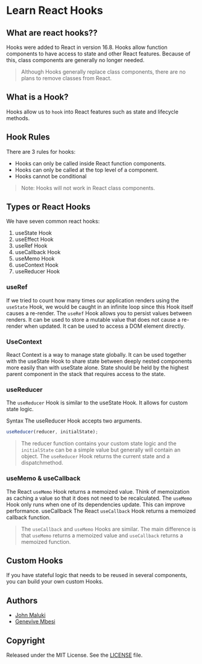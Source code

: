 # Learn React Hooks

## What are react hooks??

Hooks were added to React in version 16.8.
Hooks allow function components to have access to state and other React features. Because of this, class components are generally no longer needed.

> Although Hooks generally replace class components, there are no plans to remove classes from React.

## What is a Hook?

Hooks allow us to `hook` into React features such as state and lifecycle methods.

## Hook Rules

There are 3 rules for hooks:

- Hooks can only be called inside React function components.
- Hooks can only be called at the top level of a component.
- Hooks cannot be conditional

> Note: Hooks will not work in React class components.

## Types or React Hooks

We have seven common react hooks:

1. useState Hook
2. useEffect Hook
3. useRef Hook
4. useCallback Hook
5. useMemo Hook
6. useContext Hook
7. useReducer Hook

### useRef

If we tried to count how many times our application renders using the `useState` Hook, we would be caught in an infinite loop since this Hook itself causes a re-render.
The `useRef` Hook allows you to persist values between renders.
It can be used to store a mutable value that does not cause a re-render when updated.
It can be used to access a DOM element directly.

### UseContext

React Context is a way to manage state globally.
It can be used together with the useState Hook to share state between deeply nested components more easily than with useState alone.
State should be held by the highest parent component in the stack that requires access to the state.

### useReducer

The `useReducer` Hook is similar to the useState Hook.
It allows for custom state logic.

Syntax
The useReducer Hook accepts two arguments.

```javascript
useReducer(reducer, initialState);
```

> The reducer function contains your custom state logic and the `initialState` can be a simple value but generally will contain an object.
> The `useReducer` Hook returns the current state and a dispatchmethod.

### useMemo & useCallback

The React `useMemo` Hook returns a memoized value.
Think of memoization as caching a value so that it does not need to be recalculated.
The `useMemo` Hook only runs when one of its dependencies update.
This can improve performance.
useCallback
The React `useCallback` Hook returns a memoized callback function.

> The `useCallback` and `useMemo` Hooks are similar. The main difference is that `useMemo` returns a memoized value and `useCallback` returns a memoized function.

## Custom Hooks

If you have stateful logic that needs to be reused in several components, you can build your own custom Hooks.

## Authors

- [John Maluki](https://github.com/john-maluki)
- [Genevive Mbesi](https://github.com/Genevive-Mbesi)

## Copyright

Released under the MIT License. See the [LICENSE](https://github.com/john-maluki/learn-react-hooks/blob/main/License) file.
